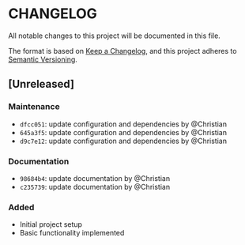 # CHANGELOG

All notable changes to this project will be documented in this file.

The format is based on [Keep a Changelog](https://keepachangelog.com/en/1.0.0/),
and this project adheres to [Semantic Versioning](https://semver.org/spec/v2.0.0.html).

## [Unreleased]
### Maintenance
- `dfcc051`: update configuration and dependencies by @Christian
- `645a3f5`: update configuration and dependencies by @Christian
- `d9c7e12`: update configuration and dependencies by @Christian
### Documentation
- `98684b4`: update documentation by @Christian
- `c235739`: update documentation by @Christian

### Added
- Initial project setup
- Basic functionality implemented

